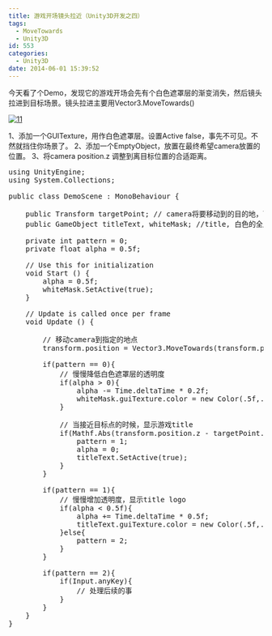 ```yaml
---
title: 游戏开场镜头拉近（Unity3D开发之四）
tags:
  - MoveTowards
  - Unity3D
id: 553
categories:
  - Unity3D
date: 2014-06-01 15:39:52
---
```


今天看了个Demo，发现它的游戏开场会先有个白色遮罩层的渐变消失，然后镜头拉进到目标场景。镜头拉进主要用Vector3.MoveTowards()

[![11](http://www.cocos2dev.com/wp-content/uploads/2014/06/11.gif)](http://www.cocos2dev.com/wp-content/uploads/2014/06/11.gif)

1、添加一个GUITexture，用作白色遮罩层。设置Active false，事先不可见。不然就挡住你场景了。
2、添加一个EmptyObject，放置在最终希望camera放置的位置。
3、将camera position.z 调整到离目标位置的合适距离。

<pre class="lang:default decode:true " >using UnityEngine;
using System.Collections;

public class DemoScene : MonoBehaviour {

	public Transform targetPoint; // camera将要移动到的目的地，可以是一个EmptyObject
	public GameObject titleText, whiteMask; //title, 白色的全屏遮罩 （事先在场景中Active为false）

	private int pattern = 0;
	private float alpha = 0.5f;

	// Use this for initialization
	void Start () {
		alpha = 0.5f;
		whiteMask.SetActive(true);
	}

	// Update is called once per frame
	void Update () {

		// 移动camera到指定的地点
		transform.position = Vector3.MoveTowards(transform.position, targetPoint.position, 3 * Time.deltaTime);	

		if(pattern == 0){
			// 慢慢降低白色遮罩层的透明度
			if(alpha &gt; 0){
				alpha -= Time.deltaTime * 0.2f;
    			whiteMask.guiTexture.color = new Color(.5f,.5f,.5f, alpha);
			}

		    // 当接近目标点的时候，显示游戏title
			if(Mathf.Abs(transform.position.z - targetPoint.position.z) &lt;= 6.0f){
				pattern = 1;
				alpha = 0;
				titleText.SetActive(true);
			}
		}

		if(pattern == 1){
			// 慢慢增加透明度，显示title logo
			if(alpha &lt; 0.5f){
				alpha += Time.deltaTime * 0.5f;
    			titleText.guiTexture.color = new Color(.5f,.5f,.5f, alpha);
			}else{
				pattern = 2;
			}
		}

		if(pattern == 2){	
			if(Input.anyKey){
				// 处理后续的事
			}
		}
	}
}
</pre> 